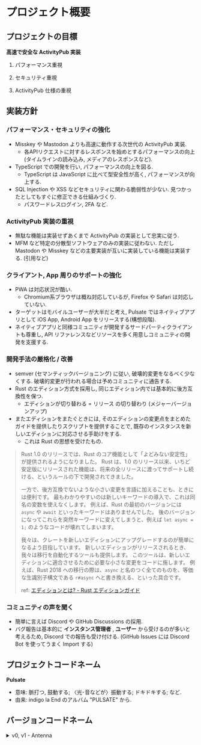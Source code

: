 # プロジェクト概要

<!-- toc -->

## プロジェクトの目標

**高速で安全な ActivityPub 実装**

1. パフォーマンス重視

2. セキュリティ重視

3. ActivityPub 仕様の重視

## 実装方針

### パフォーマンス・セキュリティの強化

- Misskey や Mastodon よりも高速に動作する次世代の ActivityPub 実装.
  - 各APIリクエストに対するレスポンスを始めとするパフォーマンスの向上(タイムラインの読み込み, メディアのレスポンスなど).
- TypeScript での開発を行い, パフォーマンスの向上を図る.
  - TypeScript は JavaScript に比べて型安全性が高く, パフォーマンスが向上する.
- SQL Injection や XSS などセキュリティに関わる脆弱性が少ない.
  見つかったとしてもすぐに修正できる仕組みづくり.
  - パスワードレスログイン, 2FA など.

### ActivityPub 実装の重視

- 無駄な機能は実装せずあくまで ActivityPub の実装として忠実に従う.
- MFM など特定の分散型ソフトウェアのみの実装に従わない. ただし Mastodon や
  Misskey などの主要実装が互いに実装している機能は実装する. (引用など)

### クライアント, App 周りのサポートの強化

- PWA は対応状況が酷い.
  - Chromium系ブラウザは概ね対応しているが, Firefox や Safari は対応していない.
- ターゲットはモバイルユーザーが大半だと考え, Pulsate ではネイティブアプリとして iOS App, Android App をリリースする(構想段階).
- ネイティブアプリと同様コミュニティが開発するサードパーティクライアントも尊重し, API リファレンスなどリソースを多く用意しコミュニティの開発を支援する.

### 開発手法の厳格化 / 改善

- semver (セマンティックバージョニング) に従い, 破壊的変更をなるべく少なくする.
  破壊的変更が行われる場合は予めコミュニティに通告する.
- Rust のエディション方式を採用し,
  同じエディション内では基本的に後方互換性を保つ.
  - エディションが切り替わる = リリース の切り替わり (メジャーバージョンアップ)
- またエディションをまたぐときには,
  そのエディションの変更点をまとめたガイドを提供したりスクリプトを提供することで,
  既存のインスタンスを新しいエディションに対応させる手助けをする.
  - これは Rust の思想を受けたもの.

> Rust 1.0 のリリースでは、Rust
> のコア機能として「よどみない安定性」が提供されるようになりました。 Rust
> は、1.0
> のリリース以来、いちど安定版にリリースされた機能は、将来の全リリースに渡ってサポートし続ける、というルールの下で開発されてきました。
>
> 一方で、後方互換でないような小さい変更を言語に加えることも、ときには便利です。
> 最もわかりやすいのは新しいキーワードの導入で、これは同名の変数を使えなくします。
> 例えば、Rust の最初のバージョンには `async` や `await`
> といったキーワードはありませんでした。
> 後のバージョンになってこれらを突然キーワードに変えてしまうと、例えば
> `let async = 1;` のようなコードが壊れてしまいます。
>
> 我々は、クレートを新しいエディションにアップグレードするのが簡単になるよう目指しています。
> 新しいエディションがリリースされるとき、我々は移行を自動化するツールも提供します。
> このツールは、新しいエディションに適合させるために必要な小さな変更をコードに施します。
> 例えば、Rust 2018 への移行の際は、`async`
> と名のつく全てのものを、等価な生識別子構文である `r#async`
> へと書き換える、といった具合です。
>
> ref:
> [エディションとは? - Rust エディションガイド](https://doc.rust-jp.rs/edition-guide/editions/index.html)

### コミュニティの声を聞く

- 簡単に言えば Discord や GitHub Discussions の採用.
- バグ報告は基本的に **インスタンス管理者** , **ユーザー**
  から受けるのが多いと考えるため, Discord での報告も受け付ける. (GitHub Issues
  には Discord Bot を使ってうまく Import する)

## プロジェクトコードネーム

**Pulsate**

- 意味: 脈打つ, 鼓動する; 〈光･音などが〉振動する; ドキドキする; など.
- 由来: indigo la End のアルバム "PULSATE" から.

## バージョンコードネーム

<details>

<summary>v0, v1 - Antenna</summary>

v0 (開発途上バージョン), v1 (最初の安定版) のコードネーム.

由来は Mrs. GREEN APPLE の ANTENNA から.

<iframe width="560" height="315" src="https://www.youtube.com/embed/XiSa_VIrGKE?si=eJz-KfIBeFG_lrSw" title="YouTube video player" frameborder="0" allow="accelerometer; autoplay; clipboard-write; encrypted-media; gyroscope; picture-in-picture; web-share" referrerpolicy="strict-origin-when-cross-origin" allowfullscreen></iframe>

</details>
